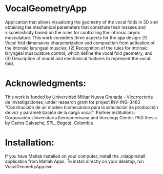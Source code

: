 # VocalGeometryApp
Application that allows visualizing the geometry of the vocal folds in 3D and obtaining the mechanical parameters that constitute their masses and viscoelasticity based on the rules for controlling the intrinsic larynx musculature.
This work considers three aspects for the app design:
(1) Vocal fold dimensions characterization and composition from activation of the intrinsic laryngeal muscles;
(2) Recognition of the rules for intrinsic laryngeal musculature control, which define the vocal fold geometry;
and (3) Description of model and mechanical features to represent the vocal fold.

# Acknowledgments:
This work is funded by Universidad Militar Nueva Granada - Vicerrectoría de Investigaciones,
under research grant for project INV-ING-3483 "Construcción de un modelo biomecánico para la simulación de producción de voz y parametrización de la carga vocal".
Partner institutions: Corporación Universitaria Iberoamericana and Vocology Center.
PhD thesis by Carlos Calvache, SPL, Bogotá, Colombia

# Installation:
If you have Matlab installed on your computer, install the .mlappinstall application from Matlab Apps.
To install directly on your desktop, run VocalGeometryApp.exe
